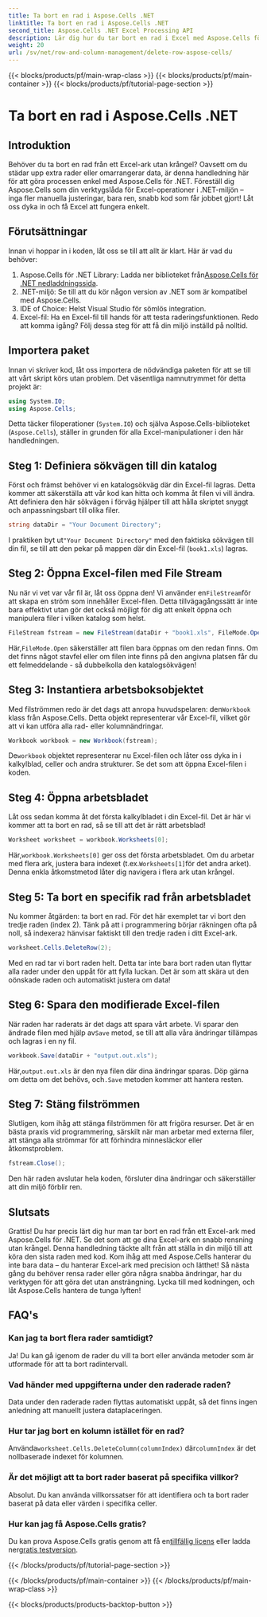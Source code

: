 ```yaml
---
title: Ta bort en rad i Aspose.Cells .NET
linktitle: Ta bort en rad i Aspose.Cells .NET
second_title: Aspose.Cells .NET Excel Processing API
description: Lär dig hur du tar bort en rad i Excel med Aspose.Cells för .NET. Den här steg-för-steg-guiden täcker förutsättningar, kodimport och en detaljerad genomgång för sömlös datamanipulation.
weight: 20
url: /sv/net/row-and-column-management/delete-row-aspose-cells/
---
```


{{< blocks/products/pf/main-wrap-class >}}
{{< blocks/products/pf/main-container >}}
{{< blocks/products/pf/tutorial-page-section >}}

# Ta bort en rad i Aspose.Cells .NET

## Introduktion
Behöver du ta bort en rad från ett Excel-ark utan krångel? Oavsett om du städar upp extra rader eller omarrangerar data, är denna handledning här för att göra processen enkel med Aspose.Cells för .NET. Föreställ dig Aspose.Cells som din verktygslåda för Excel-operationer i .NET-miljön – inga fler manuella justeringar, bara ren, snabb kod som får jobbet gjort! Låt oss dyka in och få Excel att fungera enkelt.
## Förutsättningar
Innan vi hoppar in i koden, låt oss se till att allt är klart. Här är vad du behöver:
1.  Aspose.Cells för .NET Library: Ladda ner biblioteket från[Aspose.Cells för .NET nedladdningssida](https://releases.aspose.com/cells/net/).  
2. .NET-miljö: Se till att du kör någon version av .NET som är kompatibel med Aspose.Cells.
3. IDE of Choice: Helst Visual Studio för sömlös integration.
4. Excel-fil: Ha en Excel-fil till hands för att testa raderingsfunktionen.
Redo att komma igång? Följ dessa steg för att få din miljö inställd på nolltid.
## Importera paket
Innan vi skriver kod, låt oss importera de nödvändiga paketen för att se till att vårt skript körs utan problem. Det väsentliga namnutrymmet för detta projekt är:
```csharp
using System.IO;
using Aspose.Cells;
```
Detta täcker filoperationer (`System.IO`) och själva Aspose.Cells-biblioteket (`Aspose.Cells`), ställer in grunden för alla Excel-manipulationer i den här handledningen.
## Steg 1: Definiera sökvägen till din katalog
Först och främst behöver vi en katalogsökväg där din Excel-fil lagras. Detta kommer att säkerställa att vår kod kan hitta och komma åt filen vi vill ändra. Att definiera den här sökvägen i förväg hjälper till att hålla skriptet snyggt och anpassningsbart till olika filer.
```csharp
string dataDir = "Your Document Directory";
```
 I praktiken byt ut`"Your Document Directory"` med den faktiska sökvägen till din fil, se till att den pekar på mappen där din Excel-fil (`book1.xls`) lagras.
## Steg 2: Öppna Excel-filen med File Stream
 Nu när vi vet var vår fil är, låt oss öppna den! Vi använder en`FileStream`för att skapa en ström som innehåller Excel-filen. Detta tillvägagångssätt är inte bara effektivt utan gör det också möjligt för dig att enkelt öppna och manipulera filer i vilken katalog som helst.
```csharp
FileStream fstream = new FileStream(dataDir + "book1.xls", FileMode.Open);
```
 Här,`FileMode.Open` säkerställer att filen bara öppnas om den redan finns. Om det finns något stavfel eller om filen inte finns på den angivna platsen får du ett felmeddelande - så dubbelkolla den katalogsökvägen!
## Steg 3: Instantiera arbetsboksobjektet
 Med filströmmen redo är det dags att anropa huvudspelaren: den`Workbook` klass från Aspose.Cells. Detta objekt representerar vår Excel-fil, vilket gör att vi kan utföra alla rad- eller kolumnändringar.
```csharp
Workbook workbook = new Workbook(fstream);
```
 De`workbook` objektet representerar nu Excel-filen och låter oss dyka in i kalkylblad, celler och andra strukturer. Se det som att öppna Excel-filen i koden.
## Steg 4: Öppna arbetsbladet
Låt oss sedan komma åt det första kalkylbladet i din Excel-fil. Det är här vi kommer att ta bort en rad, så se till att det är rätt arbetsblad!
```csharp
Worksheet worksheet = workbook.Worksheets[0];
```
 Här,`workbook.Worksheets[0]` ger oss det första arbetsbladet. Om du arbetar med flera ark, justera bara indexet (t.ex.`Worksheets[1]`för det andra arket). Denna enkla åtkomstmetod låter dig navigera i flera ark utan krångel.
## Steg 5: Ta bort en specifik rad från arbetsbladet
 Nu kommer åtgärden: ta bort en rad. För det här exemplet tar vi bort den tredje raden (index 2). Tänk på att i programmering börjar räkningen ofta på noll, så indexera`2` hänvisar faktiskt till den tredje raden i ditt Excel-ark.
```csharp
worksheet.Cells.DeleteRow(2);
```
Med en rad tar vi bort raden helt. Detta tar inte bara bort raden utan flyttar alla rader under den uppåt för att fylla luckan. Det är som att skära ut den oönskade raden och automatiskt justera om data!
## Steg 6: Spara den modifierade Excel-filen
 När raden har raderats är det dags att spara vårt arbete. Vi sparar den ändrade filen med hjälp av`Save` metod, se till att alla våra ändringar tillämpas och lagras i en ny fil.
```csharp
workbook.Save(dataDir + "output.out.xls");
```
 Här,`output.out.xls` är den nya filen där dina ändringar sparas. Döp gärna om detta om det behövs, och`.Save` metoden kommer att hantera resten.
## Steg 7: Stäng filströmmen
Slutligen, kom ihåg att stänga filströmmen för att frigöra resurser. Det är en bästa praxis vid programmering, särskilt när man arbetar med externa filer, att stänga alla strömmar för att förhindra minnesläckor eller åtkomstproblem.
```csharp
fstream.Close();
```
Den här raden avslutar hela koden, försluter dina ändringar och säkerställer att din miljö förblir ren.
## Slutsats
Grattis! Du har precis lärt dig hur man tar bort en rad från ett Excel-ark med Aspose.Cells för .NET. Se det som att ge dina Excel-ark en snabb rensning utan krångel. Denna handledning täckte allt från att ställa in din miljö till att köra den sista raden med kod. Kom ihåg att med Aspose.Cells hanterar du inte bara data – du hanterar Excel-ark med precision och lätthet!
Så nästa gång du behöver rensa rader eller göra några snabba ändringar, har du verktygen för att göra det utan ansträngning. Lycka till med kodningen, och låt Aspose.Cells hantera de tunga lyften!
## FAQ's
### Kan jag ta bort flera rader samtidigt?  
Ja! Du kan gå igenom de rader du vill ta bort eller använda metoder som är utformade för att ta bort radintervall.
### Vad händer med uppgifterna under den raderade raden?  
Data under den raderade raden flyttas automatiskt uppåt, så det finns ingen anledning att manuellt justera dataplaceringen.
### Hur tar jag bort en kolumn istället för en rad?  
 Använda`worksheet.Cells.DeleteColumn(columnIndex)` där`columnIndex` är det nollbaserade indexet för kolumnen.
### Är det möjligt att ta bort rader baserat på specifika villkor?  
Absolut. Du kan använda villkorssatser för att identifiera och ta bort rader baserat på data eller värden i specifika celler.
### Hur kan jag få Aspose.Cells gratis?  
 Du kan prova Aspose.Cells gratis genom att få en[tillfällig licens](https://purchase.aspose.com/temporary-license/) eller ladda ner[gratis testversion](https://releases.aspose.com/).

{{< /blocks/products/pf/tutorial-page-section >}}

{{< /blocks/products/pf/main-container >}}
{{< /blocks/products/pf/main-wrap-class >}}

{{< blocks/products/products-backtop-button >}}
